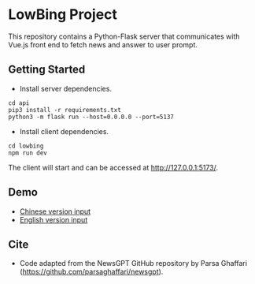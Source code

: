 # LowBing Project

This repository contains a Python-Flask server that communicates with Vue.js front end to fetch news and answer to user prompt.

## Getting Started

- Install server dependencies.

```
cd api
pip3 install -r requirements.txt
python3 -m flask run --host=0.0.0.0 --port=5137

```

- Install client dependencies.

```
cd lowbing
npm run dev
```

The client will start and can be accessed at http://127.0.0.1:5173/.

## Demo

- [Chinese version input](https://github.com/monmonli/lowbing/assets/79496995/b280fc2a-63f2-4f3e-9c22-4fee35d99e96)
- [English version input](https://github.com/monmonli/lowbing/assets/79496995/389ff3cd-1891-440e-bf8e-7fed2904c842)

## Cite

- Code adapted from the NewsGPT GitHub repository by Parsa Ghaffari (https://github.com/parsaghaffari/newsgpt).
